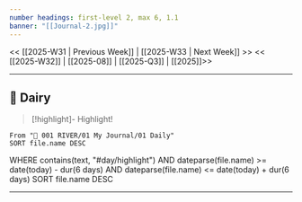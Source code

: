 ```yaml
---
number headings: first-level 2, max 6, 1.1
banner: "[[Journal-2.jpg]]"
---
```

<< [[2025-W31 | Previous Week]] | [[2025-W33 | Next Week]] >>
<< [[2025-W32]] | [[2025-08]] | [[2025-Q3]] | [[2025]]>>

---
## 📕 Dairy
> [!highlight]- Highlight!


```dateview
From "🌊 001 RIVER/01 My Journal/01 Daily"
SORT file.name DESC

```



WHERE contains(text, "#day/highlight") AND
  dateparse(file.name) >= date(today) - dur(6 days) AND
  dateparse(file.name) <= date(today) + dur(6 days)
SORT file.name DESC

---


